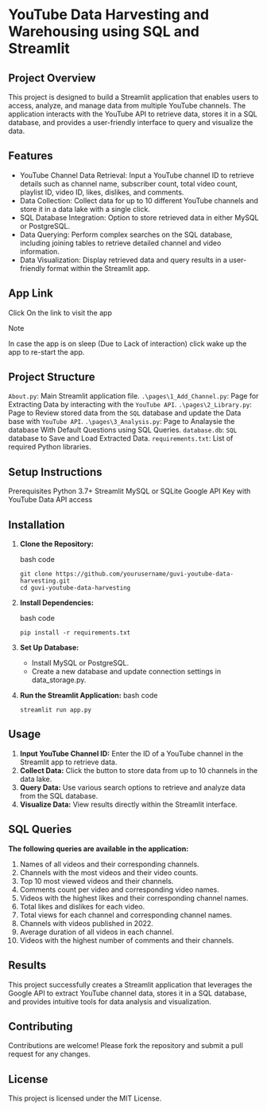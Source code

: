 # YouTube Data Harvesting and Warehousing using SQL and Streamlit

## Project Overview
This project is designed to build a Streamlit application that enables users to access, analyze, and manage data from multiple YouTube channels. The application interacts with the YouTube API to retrieve data, stores it in a SQL database, and provides a user-friendly interface to query and visualize the data.

## Features
 - YouTube Channel Data Retrieval: Input a YouTube channel ID to retrieve details such as channel name, subscriber count, total video count, playlist ID, video ID, likes, dislikes, and comments.
 - Data Collection: Collect data for up to 10 different YouTube channels and store it in a data lake with a single click.
 - SQL Database Integration: Option to store retrieved data in either MySQL or PostgreSQL.
 - Data Querying: Perform complex searches on the SQL database, including joining tables to retrieve detailed channel and video information.
 - Data Visualization: Display retrieved data and query results in a user-friendly format within the Streamlit app.

## App Link
Click On the link to visit the app
>[!NOTE]
>In case the app is on sleep (Due to Lack of interaction) click wake up the app to re-start the app.
## Project Structure
`About.py`: Main Streamlit application file.
`.\pages\1_Add_Channel.py`: Page for Extracting Data by interacting with the `YouTube API`.
`.\pages\2_Library.py`: Page to Review stored data from the `SQL` database and update the Data base with `YouTube API`.
`.\pages\3_Analysis.py`: Page to Analaysie the database With Default Questions using SQL Queries.
`database.db`: `SQL` database to Save and Load Extracted Data.
`requirements.txt`: List of required Python libraries.

## Setup Instructions
Prerequisites
Python 3.7+
Streamlit
MySQL or SQLite
Google API Key with YouTube Data API access

## Installation
 1. **Clone the Repository:**

    bash code
    ```
    git clone https://github.com/yourusername/guvi-youtube-data-harvesting.git
    cd guvi-youtube-data-harvesting
    ```
 2. **Install Dependencies:**
    
    bash code
    ```
    pip install -r requirements.txt
    ```
 3. **Set Up Database:**
   
    - Install MySQL or PostgreSQL.
    - Create a new database and update connection settings in data_storage.py.
 4. **Run the Streamlit Application:**
    bash code
    ```
    streamlit run app.py
    ```

## Usage
 1. **Input YouTube Channel ID:** Enter the ID of a YouTube channel in the Streamlit app to retrieve data.
 2. **Collect Data:** Click the button to store data from up to 10 channels in the data lake.
 3. **Query Data:** Use various search options to retrieve and analyze data from the SQL database.
 4. **Visualize Data:** View results directly within the Streamlit interface.

## SQL Queries
**The following queries are available in the application:**

 1. Names of all videos and their corresponding channels.
 2. Channels with the most videos and their video counts.
 3. Top 10 most viewed videos and their channels.
 4. Comments count per video and corresponding video names.
 5. Videos with the highest likes and their corresponding channel names.
 6. Total likes and dislikes for each video.
 7. Total views for each channel and corresponding channel names.
 8. Channels with videos published in 2022.
 9. Average duration of all videos in each channel.
 10. Videos with the highest number of comments and their channels.

## Results
This project successfully creates a Streamlit application that leverages the Google API to extract YouTube channel data, stores it in a SQL database, and provides intuitive tools for data analysis and visualization.

## Contributing
Contributions are welcome! Please fork the repository and submit a pull request for any changes.

## License
This project is licensed under the MIT License.
